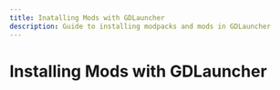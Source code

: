 ```yaml
---
title: Inatalling Mods with GDLauncher
description: Guide to installing modpacks and mods in GDLauncher
---
```

# Installing Mods with GDLauncher